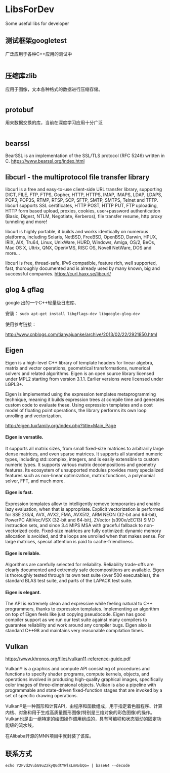 # LibsForDev
Some useful libs for developer

## 测试框架googletest
广泛应用于各种C++应用的测试中

```cpp
```
## 压缩库zlib
应用于图像，文本各种格式的数据进行压缩存储。

```cpp
```

## protobuf
用来数据交换的库，当前在深度学习应用十分广泛

```cpp
```

## bearssl
BearSSL is an implementation of the SSL/TLS protocol (RFC 5246) written in C. 
https://www.bearssl.org/index.html

## libcurl - the multiprotocol file transfer library
libcurl is a free and easy-to-use client-side URL transfer library, supporting DICT, FILE, FTP, FTPS, Gopher, HTTP, HTTPS, IMAP, IMAPS, LDAP, LDAPS, POP3, POP3S, RTMP, RTSP, SCP, SFTP, SMTP, SMTPS, Telnet and TFTP. libcurl supports SSL certificates, HTTP POST, HTTP PUT, FTP uploading, HTTP form based upload, proxies, cookies, user+password authentication (Basic, Digest, NTLM, Negotiate, Kerberos), file transfer resume, http proxy tunneling and more!

libcurl is highly portable, it builds and works identically on numerous platforms, including Solaris, NetBSD, FreeBSD, OpenBSD, Darwin, HPUX, IRIX, AIX, Tru64, Linux, UnixWare, HURD, Windows, Amiga, OS/2, BeOs, Mac OS X, Ultrix, QNX, OpenVMS, RISC OS, Novell NetWare, DOS and more...

libcurl is free, thread-safe, IPv6 compatible, feature rich, well supported, fast, thoroughly documented and is already used by many known, big and successful companies.
https://curl.haxx.se/libcurl/

## glog & gflag
google 出的一个C++轻量级日志库、

安装： `sudo apt-get install libgflags-dev libgoogle-glog-dev`

使用参考链接：

http://www.cnblogs.com/tianyajuanke/archive/2013/02/22/2921850.html

## Eigen
Eigen is a high-level C++ library of template headers for linear algebra, matrix and vector operations, geometrical transformations, numerical solvers and related algorithms. Eigen is an open source library licensed under MPL2 starting from version 3.1.1. Earlier versions were licensed under LGPL3+.

Eigen is implemented using the expression templates metaprogramming technique, meaning it builds expression trees at compile time and generates custom code to evaluate these. Using expression templates and a cost model of floating point operations, the library performs its own loop unrolling and vectorization.

http://eigen.tuxfamily.org/index.php?title=Main_Page

#### Eigen is versatile.

It supports all matrix sizes, from small fixed-size matrices to arbitrarily large dense matrices, and even sparse matrices.
It supports all standard numeric types, including std::complex, integers, and is easily extensible to custom numeric types.
It supports various matrix decompositions and geometry features.
Its ecosystem of unsupported modules provides many specialized features such as non-linear optimization, matrix functions, a polynomial solver, FFT, and much more.

#### Eigen is fast.

Expression templates allow to intelligently remove temporaries and enable lazy evaluation, when that is appropriate.
Explicit vectorization is performed for SSE 2/3/4, AVX, AVX2, FMA, AVX512, ARM NEON (32-bit and 64-bit), PowerPC AltiVec/VSX (32-bit and 64-bit), ZVector (s390x/zEC13) SIMD instruction sets, and since 3.4 MIPS MSA with graceful fallback to non-vectorized code.
Fixed-size matrices are fully optimized: dynamic memory allocation is avoided, and the loops are unrolled when that makes sense.
For large matrices, special attention is paid to cache-friendliness.

#### Eigen is reliable.

Algorithms are carefully selected for reliability. Reliability trade-offs are clearly documented and extremely safe decompositions are available.
Eigen is thoroughly tested through its own test suite (over 500 executables), the standard BLAS test suite, and parts of the LAPACK test suite.

#### Eigen is elegant.

The API is extremely clean and expressive while feeling natural to C++ programmers, thanks to expression templates.
Implementing an algorithm on top of Eigen feels like just copying pseudocode.
Eigen has good compiler support as we run our test suite against many compilers to guarantee reliability and work around any compiler bugs. Eigen also is standard C++98 and maintains very reasonable compilation times.

## Vulkan
https://www.khronos.org/files/vulkan11-reference-guide.pdf

Vulkan® is a graphics and compute API consisting of procedures and functions to specify shader programs, compute kernels, objects, and operations involved in producing high-quality graphical images, specifically color images of three-dimensional objects. Vulkan is also a pipeline with programmable and state-driven fixed-function stages that are invoked by a set of specific drawing operations.

Vulkan®是一种图形和计算API，由程序和函数组成，用于指定着色器程序、计算内核、对象和用于生成高质量图形图像(特别是三维对象的彩色图像)的操作。Vulkan也是由一组特定的绘图操作调用组成的，具有可编程和状态驱动的固定功能级的流水线。

在Alibaba开源的MNN项目中就封装了该库。

## 联系方式

`echo Y2Fvd2VubG9uZzkyQGdtYWlsLmNvbQo= | base64 --decode`